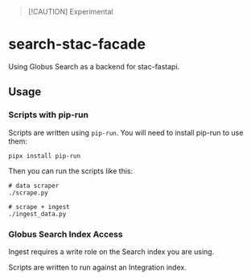 > [!CAUTION] Experimental

# search-stac-facade

Using Globus Search as a backend for stac-fastapi.

## Usage

### Scripts with pip-run

Scripts are written using `pip-run`.
You will need to install pip-run to use them:

    pipx install pip-run

Then you can run the scripts like this:

    # data scraper
    ./scrape.py

    # scrape + ingest
    ./ingest_data.py

### Globus Search Index Access

Ingest requires a write role on the Search index you are using.

Scripts are written to run against an Integration index.
